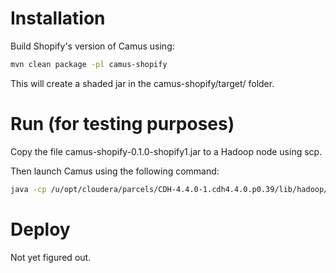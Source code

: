 # Installation

Build Shopify's version of Camus using:
```bash
mvn clean package -pl camus-shopify
```

This will create a shaded jar in the camus-shopify/target/ folder. 

# Run (for testing purposes)

Copy the file camus-shopify-0.1.0-shopify1.jar to a Hadoop node using scp.  

Then launch Camus using the following command:
```bash
java -cp /u/opt/cloudera/parcels/CDH-4.4.0-1.cdh4.4.0.p0.39/lib/hadoop/client-0.20/*:/u/opt/cloudera/parcels/CDH-4.4.0-1.cdh4.4.0.p0.39/lib/hadoop/client-0.20/*:camus-shopify-0.1.0-shopify1.jar com.linkedin.camus.etl.kafka.CamusJob -P camus.properties
```
 
# Deploy
Not yet figured out.
 
